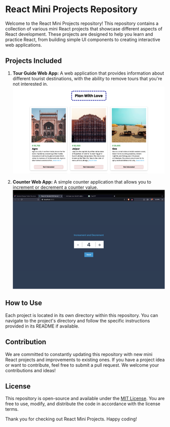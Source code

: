 # React Mini Projects Repository

Welcome to the React Mini Projects repository! This repository contains a collection of various mini React projects that showcase different aspects of React development. These projects are designed to help you learn and practice React, from building simple UI components to creating interactive web applications.

## Projects Included

1. **Tour Guide Web App:** A web application that provides information about different tourist destinations, with the ability to remove tours that you're not interested in.
![Project Screenshot](https://github.com/Mohitpanjikar/React-MiniProjects/blob/main/TourGuide1.png)

2. **Counter Web App:** A simple counter application that allows you to increment or decrement a counter value.
![Project Screenshot](https://github.com/Mohitpanjikar/React-MiniProjects/blob/main/CounterApp/Counterwebapp.png)


## How to Use

Each project is located in its own directory within this repository. You can navigate to the project's directory and follow the specific instructions provided in its README if available.

## Contribution

We are committed to constantly updating this repository with new mini React projects and improvements to existing ones. If you have a project idea or want to contribute, feel free to submit a pull request. We welcome your contributions and ideas!

## License

This repository is open-source and available under the [MIT License](LICENSE). You are free to use, modify, and distribute the code in accordance with the license terms.

Thank you for checking out React Mini Projects. Happy coding!
